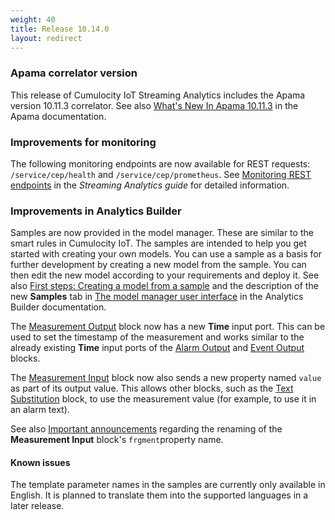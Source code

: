 ```yaml
---
weight: 40
title: Release 10.14.0
layout: redirect
---
```


### Apama correlator version

This release of Cumulocity IoT Streaming Analytics includes the Apama version 10.11.3 correlator.
See also [What's New In Apama 10.11.3](https://documentation.softwareag.com/apama/v10-11/apama10-11/apama-webhelp/index.html#page/apama-webhelp%2Fco-WhaNewInApa_10113_top.html)
in the Apama documentation.

### Improvements for monitoring

The following monitoring endpoints are now available for REST requests: `/service/cep/health` and `/service/cep/prometheus`.
See [Monitoring REST endpoints](https://cumulocity.com/guides/10.14.0/apama/troubleshooting/#monitoring-rest) in the *Streaming Analytics guide* for detailed information.

### Improvements in Analytics Builder

Samples are now provided in the model manager. These are similar to the smart rules in Cumulocity IoT.
The samples are intended to help you get started with creating your own models.
You can use a sample as a basis for further development by creating a new model from the sample.
You can then edit the new model according to your requirements and deploy it.
See also [First steps: Creating a model from a sample](https://documentation.softwareag.com/apama/Analytics_Builder/pab10-14-0/apama-pab-webhelp/index.html#page/apamaanalyticsbuilder-webhelp%2Fco-AnaBui_first_steps_sample.html)
and the description of the new **Samples** tab in [The model manager user interface](https://documentation.softwareag.com/apama/Analytics_Builder/pab10-14-0/apama-pab-webhelp/index.html#page/apamaanalyticsbuilder-webhelp%2Fco-AnaBui_the_model_manager_user_interface.html)
in the Analytics Builder documentation.

The [Measurement Output](https://documentation.softwareag.com/apama/Analytics_Builder/pab10-14-0/apama-pab-webhelp/index.html#page/apamaanalyticsbuilder-webhelp%2Fre_AnaBui_block_reference_Output_CreateMeasurement.html) block
now has a new **Time** input port. This can be used to set the timestamp of the measurement and works similar to the already existing **Time** input ports of the
[Alarm Output](https://documentation.softwareag.com/apama/Analytics_Builder/pab10-14-0/apama-pab-webhelp/index.html#page/apamaanalyticsbuilder-webhelp%2Fre_AnaBui_block_reference_Output_CreateAlarm.html)
and [Event Output](https://documentation.softwareag.com/apama/Analytics_Builder/pab10-14-0/apama-pab-webhelp/index.html#page/apamaanalyticsbuilder-webhelp%2Fre_AnaBui_block_reference_Output_CreateEvent.html) blocks.

The [Measurement Input](https://documentation.softwareag.com/apama/Analytics_Builder/pab10-14-0/apama-pab-webhelp/index.html#page/apamaanalyticsbuilder-webhelp%2Fre_AnaBui_block_reference_Input_DeviceMeasurementInput.html) block
now also sends a new property named `value` as part of its output value. This allows other blocks, such as the
[Text Substitution](https://documentation.softwareag.com/apama/Analytics_Builder/pab10-14-0/apama-pab-webhelp/index.html#page/apamaanalyticsbuilder-webhelp%2Fre_AnaBui_block_reference_Utilities_TextSubstitution.html) block,
to use the measurement value (for example, to use it in an alarm text).

See also [Important announcements](../announcements-10-14-0) regarding the renaming of the **Measurement Input** block's `frgment`property name.

#### Known issues

The template parameter names in the samples are currently only available in English. It is planned to translate them into the supported languages in a later release.
